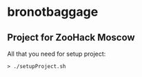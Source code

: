 # bronotbaggage

## Project for ZooHack Moscow

All that you need for setup project:
```
> ./setupProject.sh
```
